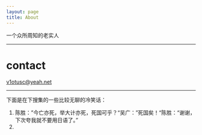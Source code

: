 ```yaml
---
layout: page
title: About
---
```


一个众所周知的老实人

<hr>

# contact

v1otusc@yeah.net

<hr>

下面是在下搜集的一些比较无聊的冷笑话：

1. 陈胜：”今亡亦死，举大计亦死，死国可乎？“吴广：”死国矣！“陈胜：“谢谢，下次夸我就不要用日语了。”
2. 
